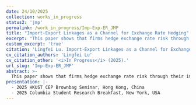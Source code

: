 ```yaml
---
date: 24/10/2025
collection: works_in_progress
status2: 'jmp'
permalink: /work_in_progress/Imp-Exp-ER_JMP
title: "Import-Export Linkages as a Channel for Exchange Rate Hedging"
excerpt: "This paper shows that firms hedge exchange rate risk through their import–export linkages. Using Chinese customs micro data, I document that exchange rate shocks from import origins and export markets have opposite effects on export growth, and that these elasticities are markedly attenuated for two-way traders. Moreover, greater overlap between a firm's supplier and destination portfolios further dampens the shock transmission. I develop a quantitative trade framework with risk aversion under mean–variance trade-off. Multilateral currency covariance and firm network shares jointly shape exposure of price competitiveness and cost channels. In an exact-hat linear system, exchange rate uncertainty creates risk-adjusted pricing premia and reallocates firms' import shares toward currencies that offset revenue exposure. I also provide tractable counterfactual analyses on alternative trade structure and exchange rate environments."
custom_excerpt: 'true'
citation: 'Lingfei Lu. Import-Export Linkages as a Channel for Exchange Rate Hedging;  <i>In Progress</i> (2025).'
cv_citation_authors: 'Lingfei Lu'
cv_citation_other: '<i>In Progress</i> (2025).'
url_slug: 'Imp-Exp-ER_JMP'
abstract: >-
  This paper shows that firms hedge exchange rate risk through their import–export linkages. Using Chinese customs micro data, I document that exchange rate shocks from import origins and export markets have opposite effects on export growth, and that these elasticities are markedly attenuated for two-way traders. Moreover, greater overlap between a firm's supplier and destination portfolios further dampens the shock transmission. I develop a quantitative trade framework with risk aversion under mean–variance trade-off. Multilateral currency covariance and firm network shares jointly shape exposure of price competitiveness and cost channels. In an exact-hat linear system, exchange rate uncertainty creates risk-adjusted pricing premia and reallocates firms' import shares toward currencies that offset revenue exposure. I also provide tractable counterfactual analyses on alternative trade structure and exchange rate environments.
presentation: |-
  - 2025 HKUST CEP Brownbag Seminar, Hong Kong, China
  - 2025 Columbia Student Research Breakfast, New York, USA
---
```

